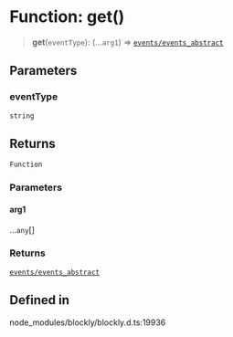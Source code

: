 # Function: get()

> **get**(`eventType`): (...`arg1`) => [`events/events_abstract`](../events/events_abstract/index.md)

## Parameters

### eventType

`string`

## Returns

`Function`

### Parameters

#### arg1

...`any`[]

### Returns

[`events/events_abstract`](../events/events_abstract/index.md)

## Defined in

node_modules/blockly/blockly.d.ts:19936
